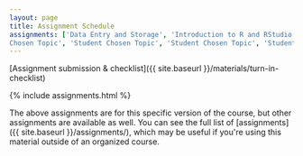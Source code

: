 ```yaml
---
layout: page
title: Assignment Schedule
assignments: ['Data Entry and Storage', 'Introduction to R and RStudio', 'Working with Data', 'Data Visualization', 'Working with Spatial Data', 'Programming Fundamentals 1', 'Programming Fundamentals 2', 'The Carpentries Instructional Techniques', 'Student
Chosen Topic', 'Student Chosen Topic', 'Student Chosen Topic', 'Student Chosen Topic']
---
```


[Assignment submission & checklist]({{ site.baseurl }}/materials/turn-in-checklist)

{% include assignments.html %}

The above assignments are for this specific version of the course, but other
assignments are available as well. You can see the full list of
[assignments]({{ site.baseurl }}/assignments/), which may be useful if you're using this material
outside of an organized course.

<!-- Schedule Management
- Update the `assignments:` list with `title:` from `assignments/` files.
- Add 'Template' to `assignments:` to view the course template from `docs/`.
- The remaining content should be left AS IS.
-->
